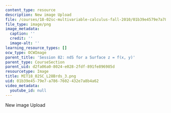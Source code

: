 ```yaml
---
content_type: resource
description: New image Upload
file: /courses/18-02sc-multivariable-calculus-fall-2010/01b39e4579e7a7867602432e7a8b4a62_MIT18_02SC_L28Brds_3.png
file_type: image/png
image_metadata:
  caption: ''
  credit: ''
  image-alt: ''
learning_resource_types: []
ocw_type: OCWImage
parent_title: 'Session 82: ndS for a Surface z = f(x, y)'
parent_type: CourseSection
parent_uid: d2fa06a0-8024-e028-2fdf-891fe896985d
resourcetype: Image
title: MIT18_02SC_L28Brds_3.png
uid: 01b39e45-79e7-a786-7602-432e7a8b4a62
video_metadata:
  youtube_id: null
---
```

New image Upload

